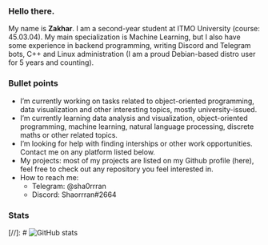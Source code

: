 ### Hello there.


My name is **Zakhar**. I am a second-year student at ITMO University (course: 45.03.04). My main specialization is Machine Learning, but I also have some experience in backend programming, writing Discord and Telegram bots, C++ and Linux administration (I am a proud Debian-based distro user for 5 years and counting). 

### Bullet points

- I’m currently working on tasks related to object-oriented programming, data visualization and other interesting topics, mostly university-issued.
- I’m currently learning data analysis and visualization, object-oriented programming, machine learning, natural language processing, discrete maths or other related topics.
- I’m looking for help with finding interships or other work opportunities. Contact me on any platform listed below.
- My projects: most of my projects are listed on my Github profile (here), feel free to check out any repository you feel interested in.
- How to reach me: 
  * Telegram: @sha0rrran
  * Discord: Shaorrran#2664

### Stats


[//]: # ![GitHub stats](https://github-readme-stats.vercel.app/api?username=Shaorrran&show_icons=true?count_private=true&theme=tokyonight)
